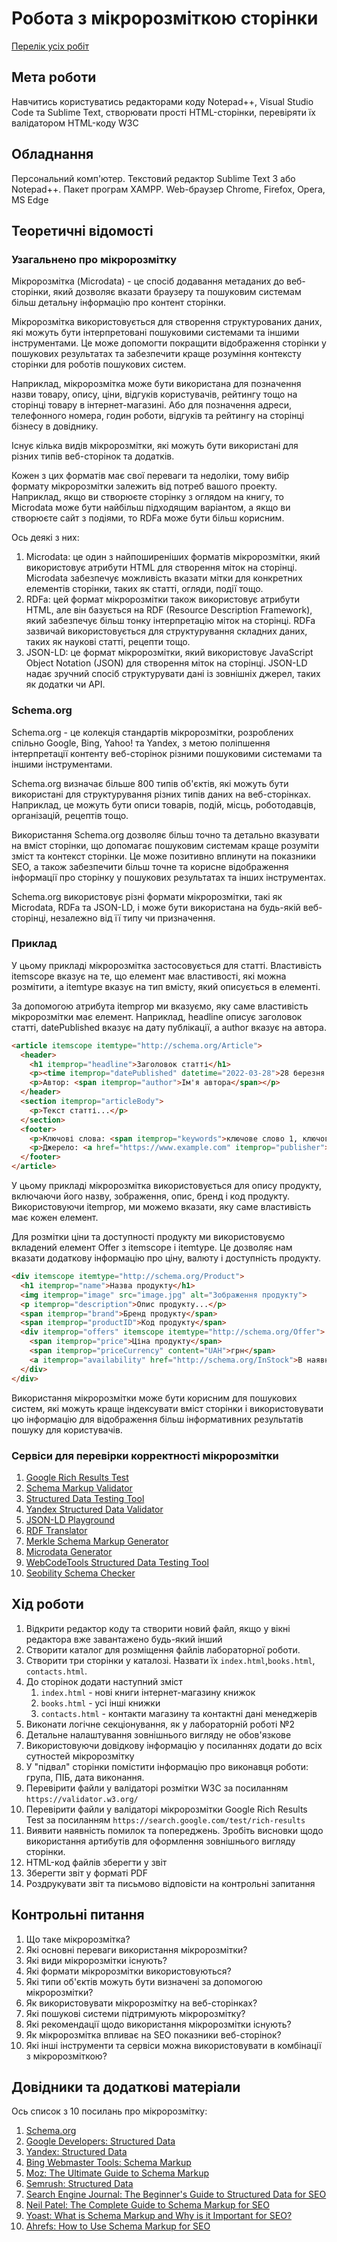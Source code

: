 # Робота з мікророзміткою сторінки

[Перелік усіх робіт](../README.md)

## Мета роботи

Навчитись користуватись редакторами коду Notepad++, Visual Studio Code та Sublime Text, створювати прості HTML-сторінки, перевіряти їх валідатором HTML-коду W3C

## Обладнання

Персональний комп'ютер. Текстовий редактор Sublime Text 3 або Notepad++. Пакет програм XAMPP. Web-браузер Chrome, Firefox, Opera, MS Edge

## Теоретичні відомості

### Узагальнено про мікророзмітку

Мікророзмітка (Microdata) - це спосіб додавання метаданих до веб-сторінки, який дозволяє вказати браузеру та пошуковим системам більш детальну інформацію про контент сторінки.

Мікророзмітка використовується для створення структурованих даних, які можуть бути інтерпретовані пошуковими системами та іншими інструментами. Це може допомогти покращити відображення сторінки у пошукових результатах та забезпечити краще розуміння контексту сторінки для роботів пошукових систем.

Наприклад, мікророзмітка може бути використана для позначення назви товару, опису, ціни, відгуків користувачів, рейтингу тощо на сторінці товару в інтернет-магазині. Або для позначення адреси, телефонного номера, годин роботи, відгуків та рейтингу на сторінці бізнесу в довіднику.

Існує кілька видів мікророзмітки, які можуть бути використані для різних типів веб-сторінок та додатків.

Кожен з цих форматів має свої переваги та недоліки, тому вибір формату мікророзмітки залежить від потреб вашого проекту. Наприклад, якщо ви створюєте сторінку з оглядом на книгу, то Microdata може бути найбільш підходящим варіантом, а якщо ви створюєте сайт з подіями, то RDFa може бути більш корисним. 

Ось деякі з них:

1. Microdata: це один з найпоширеніших форматів мікророзмітки, який використовує атрибути HTML для створення міток на сторінці. Microdata забезпечує можливість вказати мітки для конкретних елементів сторінки, таких як статті, огляди, події тощо.
2. RDFa: цей формат мікророзмітки також використовує атрибути HTML, але він базується на RDF (Resource Description Framework), який забезпечує більш тонку інтерпретацію міток на сторінці. RDFa зазвичай використовується для структурування складних даних, таких як наукові статті, рецепти тощо.
3. JSON-LD: це формат мікророзмітки, який використовує JavaScript Object Notation (JSON) для створення міток на сторінці. JSON-LD надає зручний спосіб структурувати дані із зовнішніх джерел, таких як додатки чи API.

### Schema.org

Schema.org - це колекція стандартів мікророзмітки, розроблених спільно Google, Bing, Yahoo! та Yandex, з метою поліпшення інтерпретації контенту веб-сторінок різними пошуковими системами та іншими інструментами.

Schema.org визначає більше 800 типів об'єктів, які можуть бути використані для структурування різних типів даних на веб-сторінках. Наприклад, це можуть бути описи товарів, подій, місць, роботодавців, організацій, рецептів тощо.

Використання Schema.org дозволяє більш точно та детально вказувати на вміст сторінки, що допомагає пошуковим системам краще розуміти зміст та контекст сторінки. Це може позитивно вплинути на показники SEO, а також забезпечити більш точне та корисне відображення інформації про сторінку у пошукових результатах та інших інструментах.

Schema.org використовує різні формати мікророзмітки, такі як Microdata, RDFa та JSON-LD, і може бути використана на будь-якій веб-сторінці, незалежно від її типу чи призначення.

### Приклад

У цьому прикладі мікророзмітка застосовується для статті. Властивість itemscope вказує на те, що елемент має властивості, які можна розмітити, а itemtype вказує на тип вмісту, який описується в елементі.

За допомогою атрибута itemprop ми вказуємо, яку саме властивість мікророзмітки має елемент. Наприклад, headline описує заголовок статті, datePublished вказує на дату публікації, а author вказує на автора.

```html
<article itemscope itemtype="http://schema.org/Article">
  <header>
    <h1 itemprop="headline">Заголовок статті</h1>
    <p><time itemprop="datePublished" datetime="2022-03-28">28 березня 2022</time></p>
    <p>Автор: <span itemprop="author">Ім'я автора</span></p>
  </header>
  <section itemprop="articleBody">
    <p>Текст статті...</p>
  </section>
  <footer>
    <p>Ключові слова: <span itemprop="keywords">ключове слово 1, ключове слово 2</span></p>
    <p>Джерело: <a href="https://www.example.com" itemprop="publisher">Example.com</a></p>
  </footer>
</article>
```

У цьому прикладі мікророзмітка використовується для опису продукту, включаючи його назву, зображення, опис, бренд і код продукту. Використовуючи itemprop, ми можемо вказати, яку саме властивість має кожен елемент.

Для розмітки ціни та доступності продукту ми використовуємо вкладений елемент Offer з itemscope і itemtype. Це дозволяє нам вказати додаткову інформацію про ціну, валюту і доступність продукту.

```html
<div itemscope itemtype="http://schema.org/Product">
  <h1 itemprop="name">Назва продукту</h1>
  <img itemprop="image" src="image.jpg" alt="Зображення продукту">
  <p itemprop="description">Опис продукту...</p>
  <span itemprop="brand">Бренд продукту</span>
  <span itemprop="productID">Код продукту</span>
  <div itemprop="offers" itemscope itemtype="http://schema.org/Offer">
    <span itemprop="price">Ціна продукту</span>
    <span itemprop="priceCurrency" content="UAH">грн</span>
    <a itemprop="availability" href="http://schema.org/InStock">В наявності</a>
  </div>
</div>
```

Використання мікророзмітки може бути корисним для пошукових систем, які можуть краще індексувати вміст сторінки і використовувати цю інформацію для відображення більш інформативних результатів пошуку для користувачів.

### Сервіси для перевірки корректності мікророзмітки

1. [Google Rich Results Test](https://search.google.com/test/rich-results)
2. [Schema Markup Validator](https://www.schemacheck.io/)
3. [Structured Data Testing Tool](https://search.google.com/structured-data/testing-tool/)
4. [Yandex Structured Data Validator](https://webmaster.yandex.com/tools/microtest/)
5. [JSON-LD Playground](https://jsonld.com/)
6. [RDF Translator](http://rdf-translator.appspot.com/)
7. [Merkle Schema Markup Generator](https://www.merkleseo.com/schema-markup-generator/)
8. [Microdata Generator](https://microdatagenerator.org/)
9. [WebCodeTools Structured Data Testing Tool](https://www.webcodetools.com/structured-data-testing-tool)
10. [Seobility Schema Checker](https://www.seobility.net/en/seo-check/schema-checker/)

## Хід роботи

1.  Відкрити редактор коду та створити новий файл, якщо у вікні редактора вже завантажено будь-який інший
2.  Створити каталог для розміщення файлів лабораторної роботи.
3.  Створити три сторінки у каталозі. Назвати їх `index.html`,`books.html`, `contacts.html`.
4.  До сторінок додати наступний зміст
    1.  `index.html` - нові книги інтернет-магазину книжок
    2.  `books.html` - усі інші книжки
    3.  `contacts.html` - контакти магазину та контактні дані менеджерів
5.  Виконати логічне секціонування, як у лабораторній роботі №2
6.  Детальне налаштування зовнішнього вигляду не обов'язкове
7.  Використовуючи довідкову інформацію у посиланнях додати до всіх сутностей мікророзмітку
8.  У "підвал" сторінки помістити інформацію про виконавця роботи: група, ПІБ, дата виконання.
9.   Перевірити файли у валідаторі розмітки W3C за посиланням `https://validator.w3.org/`
10.  Перевірити файли у валідаторі мікророзмітки Google Rich Results Test за посиланням `https://search.google.com/test/rich-results`
11.  Виявити наявність помилок та попереджень. Зробіть висновки щодо використання артибутів для оформлення зовнішнього вигляду сторінки.
12.  HTML-код файлів зберегти у звіт
13.  Зберегти звіт у форматі PDF
14.  Роздрукувати звіт та письмово відповісти на контрольні запитання

## Контрольні питання

1. Що таке мікророзмітка?
2. Які основні переваги використання мікророзмітки?
3. Які види мікророзмітки існують?
4. Які формати мікророзмітки використовуються?
5. Які типи об'єктів можуть бути визначені за допомогою мікророзмітки?
6. Як використовувати мікророзмітку на веб-сторінках?
7. Які пошукові системи підтримують мікророзмітку?
8. Які рекомендації щодо використання мікророзмітки існують?
9. Як мікророзмітка впливає на SEO показники веб-сторінок?
10. Які інші інструменти та сервіси можна використовувати в комбінації з мікророзміткою?

## Довідники та додаткові матеріали

Ось список з 10 посилань про мікророзмітку:

1. [Schema.org](https://schema.org/)
2. [Google Developers: Structured Data](https://developers.google.com/search/docs/advanced/structured-data/overview)
3. [Yandex: Structured Data](https://yandex.com/support/webmaster/schema-org/about-schema-org.html)
4. [Bing Webmaster Tools: Schema Markup](https://www.bing.com/webmasters/help/schema-markup-35cdd87f)
5. [Moz: The Ultimate Guide to Schema Markup](https://moz.com/blog/schema-ultimate-guide)
6. [Semrush: Structured Data](https://www.semrush.com/blog/structured-data/)
7. [Search Engine Journal: The Beginner's Guide to Structured Data for SEO](https://www.searchenginejournal.com/structured-data-for-seo/416582/)
8. [Neil Patel: The Complete Guide to Schema Markup for SEO](https://neilpatel.com/blog/schema-markup/)
9. [Yoast: What is Schema Markup and Why is it Important for SEO?](https://yoast.com/what-is-schema/)
10. [Ahrefs: How to Use Schema Markup for SEO](https://ahrefs.com/blog/schema-markup/)
